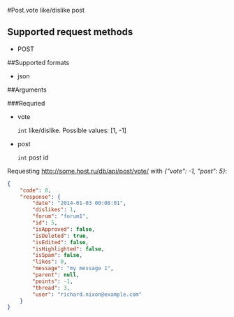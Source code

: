 #Post.vote
like/dislike post

## Supported request methods 
* POST

##Supported formats
* json

##Arguments


###Requried
* vote

   ```int``` like/dislike. Possible values: [1, -1]
* post

   ```int``` post id


Requesting http://some.host.ru/db/api/post/vote/ with *{"vote": -1, "post": 5}*:
```json
{
    "code": 0,
    "response": {
        "date": "2014-01-03 00:08:01",
        "dislikes": 1,
        "forum": "forum1",
        "id": 5,
        "isApproved": false,
        "isDeleted": true,
        "isEdited": false,
        "isHighlighted": false,
        "isSpam": false,
        "likes": 0,
        "message": "my message 1",
        "parent": null,
        "points": -1,
        "thread": 3,
        "user": "richard.nixon@example.com"
    }
}
```
